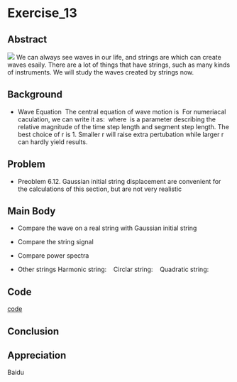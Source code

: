 # Exercise_13

## Abstract
![](http://photo.163.com/mzxsrmddjx/#m=2&aid=307026085&pid=9726096842)
We can always see waves in our life, and strings are which can create waves esaily. There are a lot of things that have strings, such as many kinds of instruments. We will study the waves created by strings now.
![]()

## Background
* Wave Equation
![]()
The central equation of wave motion is
![]()
For numeriacal caculation, we can write it as:
![]()
where ![]() is a parameter describing the relative magnitude of the time step length and segment step length. The best choice of r is 1. Smaller r will raise extra pertubation while larger r can hardly yield results.

## Problem
* Preoblem 6.12. Gaussian initial string displacement are convenient for the calculations of this section, but are not very realistic

## Main Body
* Compare the wave on a real string with Gaussian initial string
![]()

* Compare the string signal
![]()
![]()

* Compare power spectra
![]()
![]()

* Other strings
Harmonic string:
![]()
![]()
![]()
Circlar string: 
![]()
![]()
![]()
Quadratic string:
![]()
![]()
![]()

## Code
[code]()

## Conclusion

## Appreciation
Baidu
